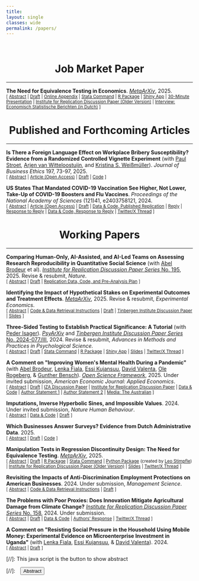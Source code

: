 ```yaml
---
title: 
layout: single
classes: wide
permalink: /papers/
---
```

<br/> 

# <center> Job Market Paper </center>
- - -

**The Need for Equivalence Testing in Economics**. [<i>MetaArXiv</i>](https://doi.org/10.31222/osf.io/d7sqr_v1), 2025. <br/>
<small>[ <a href="#/" onclick="visib('equiv-test')">Abstract</a> | [Draft](https://jack-fitzgerald.github.io/files/The_Need_for_Equivalence_Testing_in_Economics.pdf) | [Online Appendix](https://jack-fitzgerald.github.io/files/The_Need_for_Equivalence_Testing_in_Economics_Online_Appendix.pdf) | [Stata Command](https://github.com/jack-fitzgerald/tsti) | [R Package](https://github.com/jack-fitzgerald/eqtesting) | [Shiny App](https://jack-fitzgerald.shinyapps.io/shinyTST/) | [30-Minute Presentation](https://youtu.be/ltkuhpcH9mA) | [Institute for Replication Discussion Paper (Older Version)](https://hdl.handle.net/10419/2961900) | [Interview: Economisch Statistische Berichten (in Dutch)](https://esb.nu/we-moeten-vaker-toegeven-dat-er-niks-te-concluderen-valt/) ] </small>

<div id="equiv-test" style="display: none; text-align: justify; line-height: 1.2" ><small>

Equivalence testing can provide statistically significant evidence that economic relationships are practically negligible. I demonstrate its necessity in a large-scale reanalysis of estimates defending 135 null claims made in 81 recent articles from top economics journals. 36-63% of estimates defending the aver-age null claim fail lenient equivalence tests. In a prediction platform survey, researchers accurately predict that equivalence testing failure rates will significantly exceed levels which they deem acceptable. Obtaining equivalence testing failure rates that these researchers deem acceptable requires arguing that nearly 75% of published estimates in economics are practically equal to zero. These results imply that Type II error rates are unacceptably high throughout economics, and that many null findings in economics reflect low power rather than truly negligible relationships. I provide economists with guidelines and commands in Stata and R for conducting credible equivalence testing and practical significance testing in future research.

</small><br><br/></div>

# <center> Published and Forthcoming Articles </center>
- - -

**Is There a Foreign Language Effect on Workplace Bribery Susceptibility? Evidence from a Randomized Controlled Vignette Experiment** (with [Paul Stroet](https://paulstroet.netlify.app/), [Arjen van Witteloostuijn](https://research.vu.nl/en/persons/arjen-van-witteloostuijn), and [Kristina S. Weißmüller](https://www.ksweissmueller.com/)). *Journal of Business Ethics* 197, 73-97, 2025. <br/>
<small>[ <a href="#/" onclick="visib('fle_bribery')">Abstract</a> | [Article (Open Access)](https://doi.org/10.1007/s10551-024-05731-x) | [Draft](https://jack-fitzgerald.github.io/files/JBE_manuscript.pdf) | [Code](https://doi.org/10.17605/OSF.IO/Y3NQ7) ] </small>

<div id="fle_bribery" style="display: none; text-align: justify; line-height: 1.2" ><small>

Theory and evidence from the behavioral science literature suggest that the widespread and rising use of <i>lingua francas</i> in the workplace may impact the ethical decision-making of individuals who must use foreign languages at work. We test the impact of foreign language usage on individual susceptibility to bribery in workplace settings using a vignette-based randomized controlled trial in a Dutch student sample. Results suggest that there is not even a small foreign language effect on workplace bribery susceptibility. We combine traditional null hypothesis significance testing with equivalence testing methods novel to the business ethics literature that can provide statistically significant evidence of bounded or null relationships between variables. These tests suggest that the foreign language effect on workplace bribery susceptibility is bounded below even small effect sizes. <i>Post hoc</i> analyses provide evidence suggesting fruitful further routes of experimental research into bribery.

</small><br><br/></div>

**US States That Mandated COVID-19 Vaccination See Higher, Not Lower, Take-Up of COVID-19 Boosters and Flu Vaccines**. *Proceedings of the National Academy of Sciences* (121)41, e2403758121, 2024. <br/>
<small>[ <a href="#/" onclick="visib('pnas_replication')">Abstract</a> | [Article (Open Access)](https://doi.org/10.1073/pnas.2403758121) | [Draft](https://jack-fitzgerald.github.io/files/RR24_Replication.pdf) | [Data & Code, Published Replication](https://osf.io/mdfb4/) | [Reply](https://www.pnas.org/doi/10.1073/pnas.2409246121) | [Response to Reply](https://jack-fitzgerald.github.io/files/RR24_Response_to_Reply.pdf) | [Data & Code, Response to Reply](https://osf.io/9cn38/) | [Twitter/X Thread](https://threadreaderapp.com/thread/1841491274391597266.html) ] </small>

<div id="pnas_replication" style="display: none; text-align: justify; line-height: 1.2" ><small>

Rains & Richards (2024, <i>Proceedings of the National Academy of Sciences</i>) find that compared to US states that instituted bans on COVID-19 vaccination requirements, states that imposed COVID-19 vaccination mandates exhibit lower adult and child uptake of flu vaccines, and lower uptake of COVID-19 boosters. These differences are generally interpreted causally. However, further inspection reveals that these results are driven by the inclusion of a single bad control variable. When removed, the data instead shows that states which mandated COVID-19 vaccination experience higher COVID-19 booster and flu vaccine takeup than states that banned COVID-19 vaccination requirements.

</small><br><br/></div>

# <center> Working Papers </center>
- - -
**Comparing Human-Only, AI-Assisted, and AI-Led Teams on Assessing Research Reproducibility in Quantitative Social Science** (with [Abel Brodeur](https://sites.google.com/site/abelbrodeur/home) et al). [<i>Institute for Replication Discussion Paper Series</i> No. 195](https://hdl.handle.net/10419/308508), 2025. Revise & resubmit, <i>Nature</i>. <br/>
<small>[ <a href="#/" onclick="visib('AI')">Abstract</a> | [Draft](https://www.econstor.eu/bitstream/10419/308508/1/I4R-DP195.pdf) | [Replication Data, Code, and Pre-Analysis Plan](https://osf.io/sz2g8/) ] </small>

<div id="AI" style="display: none; text-align: justify; line-height: 1.2" ><small>

This study evaluates the effectiveness of varying levels of human and artificial intelligence (AI) integration in reproducibility assessments of quantitative social science research. We computationally reproduced quantitative results from published articles in the social sciences with 288 researchers, randomly assigned to 103 teams across three groups — human-only teams, AI-assisted teams and teams whose task was to minimally guide an AI to conduct reproducibility checks (the “AI-led” approach). Findings reveal that when working independently, human teams matched the reproducibility success rates of teams using AI assistance, while both groups substantially outperformed AI-led approaches (with human teams achieving 57 percentage points higher success rates than AI-led teams, p < 0.001). Human teams were particularly effective at identifying serious problems in the analysis: they found significantly more major errors compared to both AI-assisted teams (0.7 more errors per team, p = 0.017) and AI-led teams (1.1 more errors per team, p < 0.001). AI-assisted teams demonstrated an advantage over more automated approaches, detecting 0.4 more major errors per team than AI-led teams (p = 0.029), though still significantly fewer than human-only teams. Finally, both human and AI-assisted teams significantly outperformed AI-led approaches in both proposing (25 percentage points difference, p = 0.017) and implementing (33 percentage points difference, p = 0.005) comprehensive robustness checks. These results underscore both the strengths and limitations of AI assistance in research reproduction and suggest that despite impressive advancements in AI capability, key aspects of the research publication process still require substantial human involvement.

</small><br><br/></div>

**Identifying the Impact of Hypothetical Stakes on Experimental Outcomes and Treatment Effects**. [<i>MetaArXiv</i>](https://doi.org/10.31222/osf.io/j5nmf_v1), 2025. Revise & resubmit, <i>Experimental Economics</i>. <br/>
<small>[ <a href="#/" onclick="visib('hypo-bias')">Abstract</a> | [Code & Data Retrieval Instructions](https://osf.io/fe6jn/) | [Draft](https://jack-fitzgerald.github.io/files/Hypothetical_Bias.pdf) | [Tinbergen Institute Discussion Paper](https://papers.tinbergen.nl/24070.pdf) | [Slides](https://jack-fitzgerald.github.io/files/Hypothetical_Bias_Slides.pdf) ] </small>

<div id="hypo-bias" style="display: none; text-align: justify; line-height: 1.2" ><small>

Recent studies showing that some outcome variables do not statistically significantly differ between real-stakes and hypothetical-stakes conditions have raised methodological challenges to experimental economics' disciplinary norm that experimental choices should be incentivized with real stakes. I show that the hypothetical bias measures estimated in these studies do not econometrically identify the hypothetical biases that matter in most modern experiments. Specifically, traditional hypothetical bias measures are fully informative in 'elicitation experiments' where the researcher is uninterested in treatment effects (TEs). However, in 'intervention experiments' where TEs are of interest, traditional hypothetical bias measures are uninformative; real stakes matter if and only if TEs differ between stakes conditions. I demonstrate that traditional hypothetical bias measures are often misleading estimates of hypothetical bias for intervention experiments, both econometrically and through re-analyses of three recent hypothetical bias experiments. The fact that a given experimental outcome does not statistically significantly differ on average between stakes conditions does not imply that all TEs on that outcome are unaffected by hypothetical stakes. Therefore, the recent hypothetical bias literature does not justify abandoning real stakes in most modern experiments. Maintaining norms that favor completely or probabilistically providing real stakes for experimental choices is useful for ensuring externally valid TEs in experimental economics.

</small><br><br/></div>

**Three-Sided Testing to Establish Practical Significance: A Tutorial** (with [Peder Isager](https://pedermisager.org/)). [<i>PsyArXiv</i>](https://doi.org/10.31234/osf.io/8y925) and [<i>Tinbergen Institute Discussion Paper Series</i> No. 2024-077/III](https://papers.tinbergen.nl/24077.pdf), 2024. Revise & resubmit, <i>Advances in Methods and Practices in Psychological Science.</i> <br/>
<small>[ <a href="#/" onclick="visib('TST')">Abstract</a> | [Draft](https://jack-fitzgerald.github.io/files/TST_Tutorial.pdf) | [Stata Command](https://github.com/jack-fitzgerald/tsti) | [R Package](https://github.com/jack-fitzgerald/eqtesting) | [Shiny App](https://jack-fitzgerald.shinyapps.io/shinyTST/) | [Slides](https://jack-fitzgerald.github.io/files/TST_Slides.pdf) | [Twitter/X Thread](https://threadreaderapp.com/thread/1870130179160584350.html) ] </small>

<div id="TST" style="display: none; text-align: justify; line-height: 1.2" ><small>

Researchers may want to know whether an observed statistical relationship is either meaningfully negative, meaningfully positive, or small enough to be considered practically equivalent to zero. Such a question can not be addressed with standard null hypothesis significance testing, nor with standard equivalence testing. Three-sided testing (TST) is a procedure to address such questions, by simultaneously testing whether an estimated relationship is significantly below, within, or above predetermined smallest effect sizes of interest. TST is a natural extension of the standard two one-sided tests (TOST) procedure for equivalence testing. TST offers a more comprehensive decision framework than TOST with no penalty to error rates or statistical power. In this paper, we give a non-technical introduction to TST, provide commands for conducting TST in R, Jamovi, and Stata, and provide a Shiny app for easy implementation. Whenever a meaningful smallest effect size of interest can be specified, TST should be combined with null hypothesis significance testing as the default frequentist testing procedure.

</small><br><br/></div>

**A Comment on "Improving Women's Mental Health During a Pandemic"**  (with [Abel Brodeur](https://sites.google.com/site/abelbrodeur/home), [Lenka Fiala](https://www.lenkafiala.com/), [Essi Kujansuu](https://sites.google.com/view/essi-kujansuu/home), [David Valenta](https://valenta.dev/), [Ole Rogeberg](https://www.frisch.uio.no/english/personell/olejr/), & [Gunther Bensch](https://www.rwi-essen.de/en/rwi/team/person/gunther-bensch)). [<i>Open Science Framework</i>](https://osf.io/s2t6f), 2025. Under invited submission, *American Economic Journal: Applied Economics*. <br/>
<small>[ <a href="#/" onclick="visib('VEA24')">Abstract</a> | [Draft](https://jack-fitzgerald.github.io/files/VEA24.pdf) | [IZA Discussion Paper](https://www.iza.org/en/publications/dp/17782/a-comment-on-improving-womens-mental-health-during-a-pandemic) | [Institute for Replication Discussion Paper](https://hdl.handle.net/10419/312258) | [Data & Code](https://osf.io/s2t6f) | [Author Statement 1](https://osf.io/b94vw) | [Author Statement 2](https://osf.io/wnf29) | [Media: The Australian](https://www.theaustralian.com.au/education/monash-university-investigates-ethical-concerns-over-renowned-economists-bangladesh-research/news-story/5da23d2be9fa1a45c283389af103297a) ] </small>

<div id="VEA24" style="display: none; text-align: justify; line-height: 1.2" ><small>

Vlassopoulos et al. (2024, <i>American Economic Journal: Applied Economics</i>) find that after providing two hours of telephone counseling over three months, a sample of Bangladeshi women saw significant reductions in stress and depression after ten months. We find three anomalies. First, estimates are almost entirely driven by reverse-scored survey items, which are handled inconsistently both in the code and in the field. Second, participants in this experiment are reused from multiple prior experiments conducted by the paper's authors, and estimates are extremely sensitive to the experiment from which participants originate. Finally, inconsistencies and irregularities in raw survey files raise doubts about the data.

</small><br><br/></div>

**Imputations, Inverse Hyperbolic Sines, and Impossible Values**. 2024. Under invited submission, *Nature Human Behaviour*. <br/>
<small>[ <a href="#/" onclick="visib('WEA23')">Abstract</a> | [Data & Code](https://osf.io/hce6n/) | [Draft](https://jack-fitzgerald.github.io/files/WEA23_Replication.pdf) ] </small>

<div id="WEA23" style="display: none; text-align: justify; line-height: 1.2" ><small>

Wolfowicz et al. (2023, <i>Nature Human Behaviour</i>) find that more arrests and convictions for terrorism offenses decrease terrorism, more charges increase terrorism, and longer sentences do not deter terrorism in 28 European Union member states from 2006-2021. I assess the computational reproducibility of their study and find many data irregularities. The article's primary dependent variable - purportedly an inverse hyperbolic sine transformation of terrorist attack rates - takes on 292 different values when attack rates equal zero, and negatively correlates with attack rates. Many variables exhibit impossible values or undisclosed imputations, often masking a lack of reporting in the article's main data sources. I estimate that the authors have access to 57% fewer observations than claimed. Reproduction attempts produce estimates at least 77.7% smaller than the published estimates. Models reflecting the true degree of missing data produce estimates that are not statistically significantly different from zero for any independent variable of interest.

</small><br><br/></div>

**Which Businesses Answer Surveys? Evidence from Dutch Administrative Data**. 2025. <br/>
<small>[ <a href="#/" onclick="visib('LISA')">Abstract</a> | [Draft](https://jack-fitzgerald.github.io/files/LISA.pdf) | [Code](https://doi.org/10.17605/OSF.IO/9S57M) ] </small>

<div id="LISA" style="display: none; text-align: justify; line-height: 1.2" ><small>

I leverage a unique administrative register covering the universe of establishments in the Netherlands to examine how characteristics differ between establishments that do and do not respond to business surveys. Only 20% of Dutch establishments responded to regional business surveys in 2022. Responsive establishments employed two fewer people than unresponsive establishments, and exhibited parttime employment rates 15 percentage points higher than unresponsive establishments. Sectoral and occupational response rates can vary by nearly 50 percentage points, with public-sector and white-collar occupations overrepresented amongst responsive establishments. Solo enterprises registered to residential addresses are the most common kind of establishment, but exhibit response rates 18 percentage points lower than an average office. However, controlling for contact probability reveals that most sectoral and occupational variation in response rates can be traced back to differences in contact probability rather than responsiveness. These findings highlight generalizability challenges in business surveys and opportunities to improve their design.

</small><br><br/></div>

**Manipulation Tests in Regression Discontinuity Design: The Need for Equivalence Testing**. [<i>MetaArXiv</i>](https://doi.org/10.31222/osf.io/2dgrp_v1), 2025. <br/>
<small>[ <a href="#/" onclick="visib('rdd-equiv')">Abstract</a> | [Draft](https://jack-fitzgerald.github.io/files/RDD_Equivalence.pdf) | [R Package](https://github.com/jack-fitzgerald/eqtesting) | [Stata Command](https://github.com/jack-fitzgerald/lddtest) | [Python Package](https://github.com/leostimpfle/lddtest) (created by [Leo Stimpfle](https://www.ugent.be/eb/accountancy-fiscaliteit/en/research/corpfin/team/stimpfle.htm)) | [Institute for Replication Discussion Paper (Older Version)](https://hdl.handle.net/10419/300277) | [Slides](https://jack-fitzgerald.github.io/files/CDSM24_Slides.pdf) | [Twitter/X Thread](https://threadreaderapp.com/thread/1815334145091920105.html) ] </small>

<div id="rdd-equiv" style="display: none; text-align: justify; line-height: 1.2" ><small>

Researchers applying regression discontinuity design (RDD) often test for endogenous running variable (RV) manipulation around treatment cutoffs, but misinterpret <i>statistically insignificant</i> RV manipulation as evidence of <i>negligible</i> RV manipulation. I introduce novel procedures that can provide statistically significant evidence that RV manipulation around a cutoff is bounded beneath practically negligible levels. The procedures augment classic RV density tests with an equivalence testing framework, along with bootstrap methods for (cluster-)robust inference. I apply these procedures to replication data from 36 RDD publications, conducting 45 equivalence-based RV manipulation tests. Over 44% of RV density discontinuities at the cutoff cannot be significantly bounded beneath a 50% upward jump. Obtaining equivalence testing failure rates beneath 5% requires arguing that a 350% upward RV density jump at the cutoff is practically equal to zero. My results imply that meaningful RV manipulation around treatment cutoffs cannot be ruled out in many published RDD papers, and that standard tests frequently misclassify the practical significance of RV manipulation. I provide research guidelines to help researchers conduct more credible equivalence-based manipulation testing in future RDD research. The lddtest estimation routine is available in R, Stata, and Python.

</small><br><br/></div>

**Revisiting the Impacts of Anti-Discrimination Employment Protections on American Businesses**. 2024. Under submission, <i>Management Science</i>. <br/>
<small>[ <a href="#/" onclick="visib('GS22')">Abstract</a> | [Code & Data Retrieval Instructions](https://osf.io/6q4k5/) | [Draft](https://jack-fitzgerald.github.io/files/GS22_Replication.pdf) ] </small>

<div id="GS22" style="display: none; text-align: justify; line-height: 1.2" ><small>

Greene & Shenoy (2022, <i>Management Science</i>) - henceforth GS22 - find that the staggered adoption of U.S. state-level protections against racial discrimination in employment decreased both the profitability and leverage of affected businesses. However, these results arise from two-way fixed effects (TWFE) difference-in-differences models. Such models are now known to return inaccurate estimates of average treatment effects on the treated (ATTs) when treatment assignment is staggered, as some firm-year ATTs can enter the TWFE estimator with negative weight. I find that 21-36% of firm-year ATTs in GS22's sample enter the TWFE estimator with negative weight. I then replicate GS22's results using recently-developed difference-in-differences estimators that return valid ATT estimates under staggered adoption. None of these new ATT estimates are statistically significantly different from zero.

</small><br><br/></div>

**The Problems with Poor Proxies: Does Innovation Mitigate Agricultural Damage from Climate Change?** [<i>Institute for Replication Discussion Paper Series</i> No. 158](https://www.econstor.eu/handle/10419/303190), 2024. Under submission. <br/>
<small>[ <a href="#/" onclick="visib('MS23')">Abstract</a> | [Draft](https://jack-fitzgerald.github.io/files/MS23_Replication.pdf) | [Data & Code](https://osf.io/d7wz9/) | [Authors' Response](https://www.econstor.eu/handle/10419/303191) | [Twitter/X Thread](https://threadreaderapp.com/thread/1844359711854104708.html) ] </small>

<div id="MS23" style="display: none; text-align: justify; line-height: 1.2" ><small>

Moscona & Sastry (2023, <i>Quarterly Journal of Economics</i>) - henceforth MS23 - find that cropland values are significantly less damaged by extreme heat exposure (EHE) when crops are more exposed to technological innovation. Re-analyzing MS23's replication data, I document extensive evidence that this finding is not robust, and that the mitigatory effects of innovation on climate change damage are negligibly small. MS23's 'innovation exposure' variable does not measure innovation, instead proxying innovation using a measure of crops' national heat exposure. This proxy moderates EHE impacts for reasons unrelated to innovation. I show that the proxy is practically identical to local EHE, meaning that MS23's models examining interaction effects between their proxy and local EHE effectively interact local EHE with itself. I demonstrate that MS23's findings on 'innovation exposure' simply reflect nonlinear impacts of local EHE on agricultural land value, and uncover robustness issues for other key findings. I then construct direct measures of innovation exposure from MS23's crop variety and patenting data. Replacing MS23's proxy with these direct innovation measures decreases MS23's moderating effect estimates by at least 99.2% in standardized units; none of these new estimates are statistically significantly different from zero. Similar results arise from an instrumental variables strategy that instruments my direct innovation measures with MS23's heat proxy. These results cast doubt on the general capacity for market innovations to mitigate agricultural damage from climate change.

</small><br><br/></div>

**A Comment on "Resisting Social Pressure in the Household Using Mobile Money: Experimental Evidence on Microenterprise Investment in Uganda"** (with [Lenka Fiala](https://www.lenkafiala.com/), [Essi Kujansuu](https://sites.google.com/view/essi-kujansuu/home), & [David Valenta](https://valenta.dev/)). 2024. <br/>
<small>[ <a href="#/" onclick="visib('Riley24')">Abstract</a> | [Draft](https://jack-fitzgerald.github.io/files/Riley24.pdf) ] </small>

<div id="Riley24" style="display: none; text-align: justify; line-height: 1.2" ><small>

In a pre-registered experiment, Riley (2024, <i>American Economic Review</i>) finds that providing microcredit loans onto mobile money accounts yields significantly more profit and capital for women's businesses than providing loans in cash, as this disbursement technique permits women to resist family pressure to share loans. We uncover two credibility issues. First, we find evidence suggesting that most of the experiment's participants are not assigned to treatment using the pre-registered stratified randomization protocol described in the paper. Second, the reported variables and empirical methods contradict commitments in the paper's pre-registration; these contradictions are unacknowledged and meaningfully impact the paper's main findings.

</small><br><br/></div>

[//]: This java script is the button to show abstract
<script>
 function visib(id) {
  var x = document.getElementById(id);
  if (x.style.display === "block") {
    x.style.display = "none";
  } else {
    x.style.display = "block";
  }
}
</script>

[//]:&emsp;<button onclick="visib('polariz')" class="btn btn--inverse btn--small">Abstract</button>
